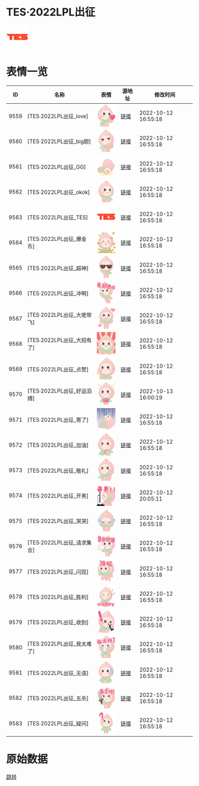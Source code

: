 # TES·2022LPL出征

<img src="./cover.png" height="60" alt="cover" />

# 表情一览

|ID|名称|表情|源地址|修改时间|
|----|----|----|----|----|
|9559|[TES·2022LPL出征_love]|<img src="./pic/009559_%5BTES·2022LPL出征_love%5D.png" height="60" alt="love"/>|[链接](http://i0.hdslb.com/bfs/emote/0c94ffdb9488d2b1f4a646a6e10d3e454d926b1f.png)|2022-10-12 16:55:18|
|9560|[TES·2022LPL出征_big胆]|<img src="./pic/009560_%5BTES·2022LPL出征_big胆%5D.png" height="60" alt="big胆"/>|[链接](http://i0.hdslb.com/bfs/emote/b47a8ef37739e574e722541ec61058b3e4d19d43.png)|2022-10-12 16:55:18|
|9561|[TES·2022LPL出征_GG]|<img src="./pic/009561_%5BTES·2022LPL出征_GG%5D.png" height="60" alt="GG"/>|[链接](http://i0.hdslb.com/bfs/emote/8bb4900812383889eab8a00131e3aa917432da37.png)|2022-10-12 16:55:18|
|9562|[TES·2022LPL出征_okok]|<img src="./pic/009562_%5BTES·2022LPL出征_okok%5D.png" height="60" alt="okok"/>|[链接](http://i0.hdslb.com/bfs/emote/88ffeae5bdff1fa3ac76679e10c4449fc5a56641.png)|2022-10-12 16:55:18|
|9563|[TES·2022LPL出征_TES]|<img src="./pic/009563_%5BTES·2022LPL出征_TES%5D.png" height="60" alt="TES"/>|[链接](http://i0.hdslb.com/bfs/emote/cc221325fc73991fa95d132df04a82997f59d178.png)|2022-10-12 16:55:18|
|9564|[TES·2022LPL出征_爆金币]|<img src="./pic/009564_%5BTES·2022LPL出征_爆金币%5D.png" height="60" alt="爆金币"/>|[链接](http://i0.hdslb.com/bfs/emote/5688d266e9c1b1dcbf308d5ab884dc8c8ff9a39f.png)|2022-10-12 16:55:18|
|9565|[TES·2022LPL出征_超神]|<img src="./pic/009565_%5BTES·2022LPL出征_超神%5D.png" height="60" alt="超神"/>|[链接](http://i0.hdslb.com/bfs/emote/cbf9455ad5bba65acafcc2f0004ba547b2b3a185.png)|2022-10-12 16:55:18|
|9566|[TES·2022LPL出征_冲啊]|<img src="./pic/009566_%5BTES·2022LPL出征_冲啊%5D.png" height="60" alt="冲啊"/>|[链接](http://i0.hdslb.com/bfs/emote/2c9accecbd47e42e7c93da3681fe08d2f9d795c6.png)|2022-10-12 16:55:18|
|9567|[TES·2022LPL出征_大佬带飞]|<img src="./pic/009567_%5BTES·2022LPL出征_大佬带飞%5D.png" height="60" alt="大佬带飞"/>|[链接](http://i0.hdslb.com/bfs/emote/68a35b5dd94640abc13eca78bcf04156a124450c.png)|2022-10-12 16:55:18|
|9568|[TES·2022LPL出征_大招有了]|<img src="./pic/009568_%5BTES·2022LPL出征_大招有了%5D.png" height="60" alt="大招有了"/>|[链接](http://i0.hdslb.com/bfs/emote/45ad678242365e821824ad9bb4ac4eb09309381f.png)|2022-10-12 16:55:18|
|9569|[TES·2022LPL出征_点赞]|<img src="./pic/009569_%5BTES·2022LPL出征_点赞%5D.png" height="60" alt="点赞"/>|[链接](http://i0.hdslb.com/bfs/emote/860c5f830558c86ee8506f234d09743783fe0004.png)|2022-10-12 16:55:18|
|9570|[TES·2022LPL出征_好运滔搏]|<img src="./pic/009570_%5BTES·2022LPL出征_好运滔搏%5D.png" height="60" alt="好运滔搏"/>|[链接](http://i0.hdslb.com/bfs/emote/8ecd48649cb4a03e464bf9c1466a0b0702a287e9.png)|2022-10-13 16:00:19|
|9571|[TES·2022LPL出征_寄了]|<img src="./pic/009571_%5BTES·2022LPL出征_寄了%5D.png" height="60" alt="寄了"/>|[链接](http://i0.hdslb.com/bfs/emote/f0ef62cec150cf05c74780f86c5007b1e92b37cf.png)|2022-10-12 16:55:18|
|9572|[TES·2022LPL出征_加油]|<img src="./pic/009572_%5BTES·2022LPL出征_加油%5D.png" height="60" alt="加油"/>|[链接](http://i0.hdslb.com/bfs/emote/8bb34617793a67ecdb03cbc0a153c1d23d9d8d2e.png)|2022-10-12 16:55:18|
|9573|[TES·2022LPL出征_敬礼]|<img src="./pic/009573_%5BTES·2022LPL出征_敬礼%5D.png" height="60" alt="敬礼"/>|[链接](http://i0.hdslb.com/bfs/emote/a173e3a35575fa3606c20e766b7cefa7cce52c3f.png)|2022-10-12 16:55:18|
|9574|[TES·2022LPL出征_开黑]|<img src="./pic/009574_%5BTES·2022LPL出征_开黑%5D.png" height="60" alt="开黑"/>|[链接](http://i0.hdslb.com/bfs/emote/c0f7f2d026d855d8fd617913d2f7f86b2e03fe62.png)|2022-10-12 20:05:11|
|9575|[TES·2022LPL出征_哭哭]|<img src="./pic/009575_%5BTES·2022LPL出征_哭哭%5D.png" height="60" alt="哭哭"/>|[链接](http://i0.hdslb.com/bfs/emote/459b6151dedd2eb0ed7770f70d1074785cfa1902.png)|2022-10-12 16:55:18|
|9576|[TES·2022LPL出征_请求集合]|<img src="./pic/009576_%5BTES·2022LPL出征_请求集合%5D.png" height="60" alt="请求集合"/>|[链接](http://i0.hdslb.com/bfs/emote/a4b71e9f1305b3a007f7e36c9bb9494226b5cca9.png)|2022-10-12 16:55:18|
|9577|[TES·2022LPL出征_闪现]|<img src="./pic/009577_%5BTES·2022LPL出征_闪现%5D.png" height="60" alt="闪现"/>|[链接](http://i0.hdslb.com/bfs/emote/77d2fb709b94481b74e9746d20dae569b2806e74.png)|2022-10-12 16:55:18|
|9578|[TES·2022LPL出征_胜利]|<img src="./pic/009578_%5BTES·2022LPL出征_胜利%5D.png" height="60" alt="胜利"/>|[链接](http://i0.hdslb.com/bfs/emote/141c1e2b8bce6593ef32eb2ad757f04f7eb4e9b8.png)|2022-10-12 16:55:18|
|9579|[TES·2022LPL出征_收到]|<img src="./pic/009579_%5BTES·2022LPL出征_收到%5D.png" height="60" alt="收到"/>|[链接](http://i0.hdslb.com/bfs/emote/6f92644f31a5bd55eb470d491e003d181aaa0ed0.png)|2022-10-12 16:55:18|
|9580|[TES·2022LPL出征_我太难了]|<img src="./pic/009580_%5BTES·2022LPL出征_我太难了%5D.png" height="60" alt="我太难了"/>|[链接](http://i0.hdslb.com/bfs/emote/a0e89c30771ad9763fed96ff364774e8b965421c.png)|2022-10-12 16:55:18|
|9581|[TES·2022LPL出征_无语]|<img src="./pic/009581_%5BTES·2022LPL出征_无语%5D.png" height="60" alt="无语"/>|[链接](http://i0.hdslb.com/bfs/emote/c5f0e87a1ab8a99584e1910a3e107eba7ab2b7bd.png)|2022-10-12 16:55:18|
|9582|[TES·2022LPL出征_五杀]|<img src="./pic/009582_%5BTES·2022LPL出征_五杀%5D.png" height="60" alt="五杀"/>|[链接](http://i0.hdslb.com/bfs/emote/9769878e67cc10c00518971004892361f98effe8.png)|2022-10-12 16:55:18|
|9583|[TES·2022LPL出征_疑问]|<img src="./pic/009583_%5BTES·2022LPL出征_疑问%5D.png" height="60" alt="疑问"/>|[链接](http://i0.hdslb.com/bfs/emote/ea42d7c3023ad05dbe18e39f5737921f02bab737.png)|2022-10-12 16:55:18|

# 原始数据

[跳转](./raw.json)

